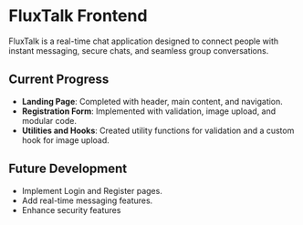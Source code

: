 # FluxTalk Frontend

FluxTalk is a real-time chat application designed to connect people with instant messaging, secure chats, and seamless group conversations.

## Current Progress

- **Landing Page**: Completed with header, main content, and navigation.
- **Registration Form**: Implemented with validation, image upload, and modular code.
- **Utilities and Hooks**: Created utility functions for validation and a custom hook for image upload.

## Future Development

- Implement Login and Register pages.
- Add real-time messaging features.
- Enhance security features
